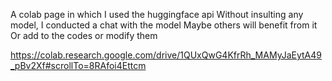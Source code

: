 A colab page in which I used the huggingface api
Without insulting any model, I conducted a chat with the model
Maybe others will benefit from it
Or add to the codes or modify them


https://colab.research.google.com/drive/1QUxQwG4KfrRh_MAMyJaEytA49_pBv2Xf#scrollTo=8RAfoi4Ettcm
